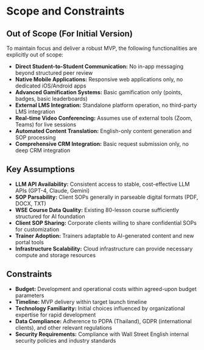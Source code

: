 # Scope and Constraints

## Out of Scope (For Initial Version)

To maintain focus and deliver a robust MVP, the following functionalities are explicitly out of scope:

- **Direct Student-to-Student Communication:** No in-app messaging beyond structured peer review
- **Native Mobile Applications:** Responsive web applications only, no dedicated iOS/Android apps
- **Advanced Gamification Systems:** Basic gamification only (points, badges, basic leaderboards)
- **External LMS Integration:** Standalone platform operation, no third-party LMS integration
- **Real-time Video Conferencing:** Assumes use of external tools (Zoom, Teams) for live sessions
- **Automated Content Translation:** English-only content generation and SOP processing
- **Comprehensive CRM Integration:** Basic request submission only, no deep CRM integration

## Key Assumptions

- **LLM API Availability:** Consistent access to stable, cost-effective LLM APIs (GPT-4, Claude, Gemini)
- **SOP Parsability:** Client SOPs generally in parseable digital formats (PDF, DOCX, TXT)
- **WSE Course Data Quality:** Existing 80-lesson course sufficiently structured for AI foundation
- **Client SOP Sharing:** Corporate clients willing to share confidential SOPs for customization
- **Trainer Adoption:** Trainers adaptable to AI-generated content and new portal tools
- **Infrastructure Scalability:** Cloud infrastructure can provide necessary compute and storage resources

## Constraints

- **Budget:** Development and operational costs within agreed-upon budget parameters
- **Timeline:** MVP delivery within target launch timeline
- **Technology Familiarity:** Initial choices influenced by organizational expertise for rapid development
- **Data Compliance:** Adherence to PDPA (Thailand), GDPR (international clients), and other relevant regulations
- **Security Requirements:** Compliance with Wall Street English internal security policies and industry standards